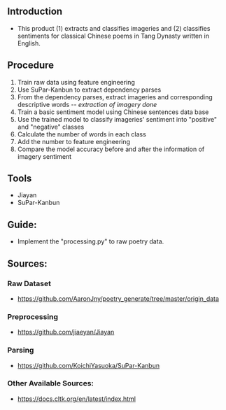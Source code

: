 ## Introduction
- This product (1) extracts and classifies imageries and (2) classifies sentiments for classical Chinese poems in Tang Dynasty written in English.
## Procedure
1. Train raw data using feature engineering
2. Use SuPar-Kanbun to extract dependency parses
3. From the dependency parses, extract imageries and corresponding descriptive words -- *extraction of imagery done*
4. Train a basic sentiment model using Chinese sentences data base
5. Use the trained model to classify imageries' sentiment into "positive" and "negative" classes
6. Calculate the number of words in each class
7. Add the number to feature engineering
8. Compare the model accuracy before and after the information of imagery sentiment
## Tools
- Jiayan
- SuPar-Kanbun
## Guide:
- Implement the "processing.py" to raw poetry data.
## Sources:
### Raw Dataset
- https://github.com/AaronJny/poetry_generate/tree/master/origin_data
### Preprocessing
- https://github.com/jiaeyan/Jiayan
### Parsing
- https://github.com/KoichiYasuoka/SuPar-Kanbun
### Other Available Sources:
- https://docs.cltk.org/en/latest/index.html
